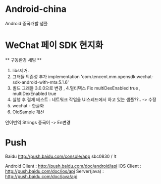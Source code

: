 # Android-china
Android 중국개발 샘플

# WeChat 페이 SDK 현지화
** 구동환경 세팅 **
1. libs제거.
2. 그래들 의존성 추가 implementation 'com.tencent.mm.opensdk:wechat-sdk-android-with-mta:5.1.6'
3. 빌드 그래들 3.0.0으로 변경 ,
4.멀티덱스 Fix multiDexEnabled true , multiDexEnabled true
5. 실행 후 결제 테스트 : 네트워크 작업을 UI스레드에서 하고 있는 샘플??.. -> 수정
6. wechat - 한글화
7. OldSample 개선

 언어번역 Strings 중국어 -> En변경 

# Push
 Baidu http://push.baidu.com/console/app
  sbc0830 / !t
 
  Android Client : http://push.baidu.com/doc/android/api
  IOS Client : http://push.baidu.com/doc/ios/api
  Server(java) : http://push.baidu.com/doc/java/api
  
  
